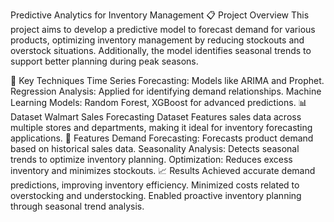 Predictive Analytics for Inventory Management
📋 Project Overview
This project aims to develop a predictive model to forecast demand for various products, optimizing inventory management by reducing stockouts and overstock situations. Additionally, the model identifies seasonal trends to support better planning during peak seasons.

🚀 Key Techniques
Time Series Forecasting: Models like ARIMA and Prophet.
Regression Analysis: Applied for identifying demand relationships.
Machine Learning Models: Random Forest, XGBoost for advanced predictions.
📊 Dataset
Walmart Sales Forecasting Dataset
Features sales data across multiple stores and departments, making it ideal for inventory forecasting applications.
🔑 Features
Demand Forecasting: Forecasts product demand based on historical sales data.
Seasonality Analysis: Detects seasonal trends to optimize inventory planning.
Optimization: Reduces excess inventory and minimizes stockouts.
📈 Results
Achieved accurate demand predictions, improving inventory efficiency.
Minimized costs related to overstocking and understocking.
Enabled proactive inventory planning through seasonal trend analysis.
